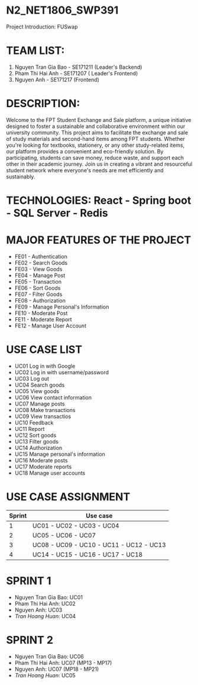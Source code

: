 # N2_NET1806_SWP391

Project Introduction: FUSwap
 
TEAM LIST:
=========
1. Nguyen Tran Gia Bao - SE171211 (Leader's Backend)
2. Pham Thi Hai Anh - SE171207 ( Leader's Frontend)
3. Nguyen Anh - SE171217 (Frontend)
 
DESCRIPTION:
============
Welcome to the FPT Student Exchange and Sale platform, a unique initiative designed to foster a sustainable and collaborative environment within our university community. This project aims to facilitate the exchange and sale of study materials and second-hand items among FPT students. Whether you're looking for textbooks, stationery, or any other study-related items, our platform provides a convenient and eco-friendly solution. By participating, students can save money, reduce waste, and support each other in their academic journey. Join us in creating a vibrant and resourceful student network where everyone's needs are met efficiently and sustainably.
 
TECHNOLOGIES: React - Spring boot - SQL Server - Redis
======================================================

MAJOR FEATURES OF THE PROJECT
=============================
* FE01 - Authentication
* FE02 - Search Goods
* FE03 - View Goods
* FE04 - Manage Post
* FE05 - Transaction
* FE06 - Sort Goods
* FE07 - Filter Goods
* FE08 - Authorization
* FE09 - Manage Personal's Information
* FE10 - Moderate Post
* FE11 - Moderate Report
* FE12 - Manage User Account

USE CASE LIST
=============
* UC01	Log in with Google				
* UC02	Log in with username/password				
* UC03	Log out				
* UC04	Search goods				
* UC05	View goods				
* UC06	View contact information				
* UC07	Manage posts				
* UC08	Make transactions				
* UC09	View transactios							
* UC10	Feedback				
* UC11	Report				
* UC12	Sort goods				
* UC13	Filter goods				
* UC14	Authorization				
* UC15	Manage personal's information				
* UC16	Moderate posts				
* UC17	Moderate reports				
* UC18	Manage user accounts				

USE CASE ASSIGNMENT
===================
| Sprint | Use case |
| ------------- | ------------- |
| 1 | UC01 - UC02 - UC03 - UC04 |
| 2 | UC05 - UC06 - UC07 |
| 3 | UC08 - UC09 - UC10 - UC11 - UC12 - UC13 |
| 4 | UC14 - UC15 - UC16 - UC17 - UC18 |

SPRINT 1
========
* Nguyen Tran Gia Bao: UC01
* Pham Thi Hai Anh: UC02
* Nguyen Anh: UC03
* _Tran Hoang Huan_: UC04

SPRINT 2
========
* Nguyen Tran Gia Bao: UC06
* Pham Thi Hai Anh: UC07 (MP13 - MP17)
* Nguyen Anh: UC07 (MP18 - MP21)
* _Tran Hoang Huan_: UC05

